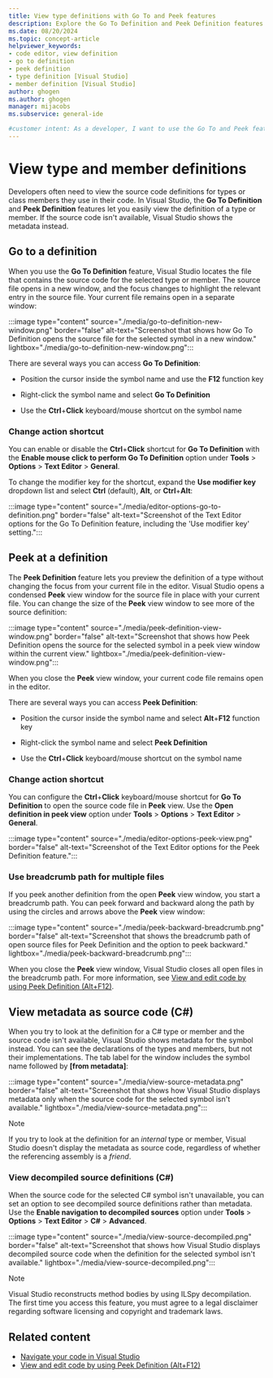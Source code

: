```yaml
---
title: View type definitions with Go To and Peek features
description: Explore the Go To Definition and Peek Definition features that enable you to easily view the definition of a type or member in Visual Studio.
ms.date: 08/20/2024
ms.topic: concept-article
helpviewer_keywords:
- code editor, view definition
- go to definition
- peek definition
- type definition [Visual Studio]
- member definition [Visual Studio]
author: ghogen
ms.author: ghogen
manager: mijacobs
ms.subservice: general-ide

#customer intent: As a developer, I want to use the Go To and Peek features in Visual Studio, so I can easily view type and member source definitions for my code.
---
```


# View type and member definitions

Developers often need to view the source code definitions for types or class members they use in their code. In Visual Studio, the **Go To Definition** and **Peek Definition** features let you easily view the definition of a type or member. If the source code isn't available, Visual Studio shows the metadata instead.

<a name="go-to-definition"></a>

## Go to a definition

When you use the **Go To Definition** feature, Visual Studio locates the file that contains the source code for the selected type or member. The source file opens in a new window, and the focus changes to highlight the relevant entry in the source file. Your current file remains open in a separate window:

:::image type="content" source="./media/go-to-definition-new-window.png" border="false" alt-text="Screenshot that shows how Go To Definition opens the source file for the selected symbol in a new window." lightbox="./media/go-to-definition-new-window.png":::

There are several ways you can access **Go To Definition**:

- Position the cursor inside the symbol name and use the **F12** function key

- Right-click the symbol name and select **Go To Definition**

- Use the **Ctrl**+**Click** keyboard/mouse shortcut on the symbol name

### Change action shortcut

You can enable or disable the **Ctrl**+**Click** shortcut for **Go To Definition** with the **Enable mouse click to perform Go To Definition** option under **Tools** > **Options** > **Text Editor** > **General**.

To change the modifier key for the shortcut, expand the **Use modifier key** dropdown list and select **Ctrl** (default), **Alt**, or **Ctrl**+**Alt**:

:::image type="content" source="./media/editor-options-go-to-definition.png" border="false" alt-text="Screenshot of the Text Editor options for the Go To Definition feature, including the 'Use modifier key' setting.":::

<a name="peek-definition"></a>

## Peek at a definition

The **Peek Definition** feature lets you preview the definition of a type without changing the focus from your current file in the editor. Visual Studio opens a condensed **Peek** view window for the source file in place with your current file. You can change the size of the **Peek** view window to see more of the source definition:

:::image type="content" source="./media/peek-definition-view-window.png" border="false" alt-text="Screenshot that shows how Peek Definition opens the source for the selected symbol in a peek view window within the current view." lightbox="./media/peek-definition-view-window.png":::

When you close the **Peek** view window, your current code file remains open in the editor.

There are several ways you can access **Peek Definition**:

- Position the cursor inside the symbol name and select **Alt**+**F12** function key

- Right-click the symbol name and select **Peek Definition**

- Use the **Ctrl**+**Click** keyboard/mouse shortcut on the symbol name

### Change action shortcut

You can configure the **Ctrl**+**Click** keyboard/mouse shortcut for **Go To Definition** to open the source code file in **Peek** view. Use the **Open definition in peek view** option under **Tools** > **Options** > **Text Editor** > **General**.

:::image type="content" source="./media/editor-options-peek-view.png" border="false" alt-text="Screenshot of the Text Editor options for the Peek Definition feature.":::

### Use breadcrumb path for multiple files

If you peek another definition from the open **Peek** view window, you start a breadcrumb path. You can peek forward and backward along the path by using the circles and arrows above the **Peek** view window:

:::image type="content" source="./media/peek-backward-breadcrumb.png" border="false" alt-text="Screenshot that shows the breadcrumb path of open source files for Peek Definition and the option to peek backward." lightbox="./media/peek-backward-breadcrumb.png":::

When you close the **Peek** view window, Visual Studio closes all open files in the breadcrumb path. For more information, see [View and edit code by using Peek Definition (Alt+F12)](how-to-view-and-edit-code-by-using-peek-definition-alt-plus-f12.md).

## View metadata as source code (C#)

When you try to look at the definition for a C# type or member and the source code isn't available, Visual Studio shows metadata for the symbol instead. You can see the declarations of the types and members, but not their implementations. The tab label for the window includes the symbol name followed by **[from metadata]**:

:::image type="content" source="./media/view-source-metadata.png" border="false" alt-text="Screenshot that shows how Visual Studio displays metadata only when the source code for the selected symbol isn't available." lightbox="./media/view-source-metadata.png":::

> [!NOTE]
> If you try to look at the definition for an *internal* type or member, Visual Studio doesn't display the metadata as source code, regardless of whether the referencing assembly is a *friend*.

### View decompiled source definitions (C#)

When the source code for the selected C# symbol isn't unavailable, you can set an option to see decompiled source definitions rather than metadata. Use the **Enable navigation to decompiled sources** option under **Tools** > **Options** > **Text Editor** > **C#** > **Advanced**.

:::image type="content" source="./media/view-source-decompiled.png" border="false" alt-text="Screenshot that shows how Visual Studio displays decompiled source code when the definition for the selected symbol isn't available." lightbox="./media/view-source-decompiled.png":::

> [!NOTE]
> Visual Studio reconstructs method bodies by using ILSpy decompilation. The first time you access this feature, you must agree to a legal disclaimer regarding software licensing and copyright and trademark laws.

## Related content

- [Navigate your code in Visual Studio](../ide/navigating-code.md)
- [View and edit code by using Peek Definition (Alt+F12)](how-to-view-and-edit-code-by-using-peek-definition-alt-plus-f12.md)
